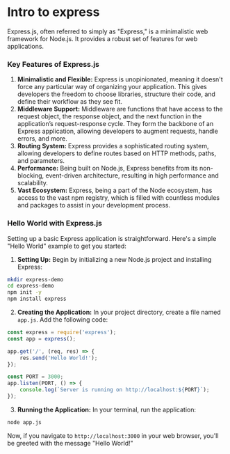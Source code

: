 # Intro to express

Express.js, often referred to simply as "Express," is a minimalistic web framework for Node.js. It provides a robust set of features for web applications.

### Key Features of Express.js

1. **Minimalistic and Flexible:** Express is unopinionated, meaning it doesn't force any particular way of organizing your application. This gives developers the freedom to choose libraries, structure their code, and define their workflow as they see fit.
2. **Middleware Support:** Middleware are functions that have access to the request object, the response object, and the next function in the application’s request-response cycle. They form the backbone of an Express application, allowing developers to augment requests, handle errors, and more.
3. **Routing System:** Express provides a sophisticated routing system, allowing developers to define routes based on HTTP methods, paths, and parameters.
4. **Performance:** Being built on Node.js, Express benefits from its non-blocking, event-driven architecture, resulting in high performance and scalability.
5. **Vast Ecosystem:** Express, being a part of the Node ecosystem, has access to the vast npm registry, which is filled with countless modules and packages to assist in your development process.

### Hello World with Express.js

Setting up a basic Express application is straightforward. Here's a simple "Hello World" example to get you started:

1. **Setting Up:**
   Begin by initializing a new Node.js project and installing Express:

```bash
mkdir express-demo
cd express-demo
npm init -y
npm install express
```

2. **Creating the Application:**
   In your project directory, create a file named `app.js`. Add the following code:

```javascript
const express = require('express');
const app = express();

app.get('/', (req, res) => {
    res.send('Hello World!');
});

const PORT = 3000;
app.listen(PORT, () => {
    console.log(`Server is running on http://localhost:${PORT}`);
});
```

3. **Running the Application:**
   In your terminal, run the application:

```bash
node app.js
```

Now, if you navigate to `http://localhost:3000` in your web browser, you'll be greeted with the message "Hello World!"